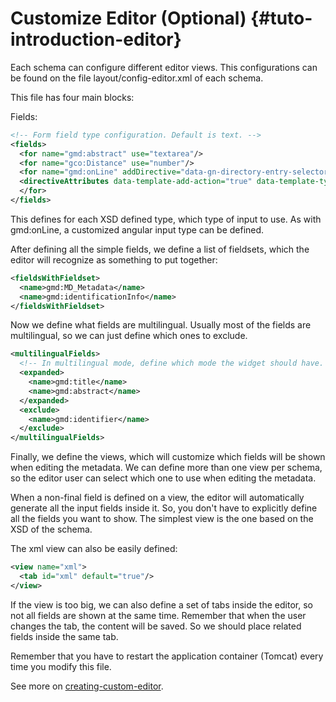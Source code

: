 # Customize Editor (Optional) {#tuto-introduction-editor}

Each schema can configure different editor views. This configurations can be found on the file layout/config-editor.xml of each schema.

This file has four main blocks:

Fields:

``` xml
<!-- Form field type configuration. Default is text. -->
<fields>
  <for name="gmd:abstract" use="textarea"/>
  <for name="gco:Distance" use="number"/>
  <for name="gmd:onLine" addDirective="data-gn-directory-entry-selector">
  <directiveAttributes data-template-add-action="true" data-template-type="onLine" data-filter='{"_root": "gmd:CI_OnlineResource"}'/>
  </for>
</fields>
```

This defines for each XSD defined type, which type of input to use. As with gmd:onLine, a customized angular input type can be defined.

After defining all the simple fields, we define a list of fieldsets, which the editor will recognize as something to put together:

``` xml
<fieldsWithFieldset>
  <name>gmd:MD_Metadata</name>
  <name>gmd:identificationInfo</name>
</fieldsWithFieldset>
```

Now we define what fields are multilingual. Usually most of the fields are multilingual, so we can just define which ones to exclude.

``` xml
<multilingualFields>
  <!-- In multilingual mode, define which mode the widget should have. If expanded, then one field per language is displayed. -->
  <expanded>
    <name>gmd:title</name>
    <name>gmd:abstract</name>
  </expanded>
  <exclude>
    <name>gmd:identifier</name>
  </exclude>
</multilingualFields>
```

Finally, we define the views, which will customize which fields will be shown when editing the metadata. We can define more than one view per schema, so the editor user can select which one to use when editing the metadata.

When a non-final field is defined on a view, the editor will automatically generate all the input fields inside it. So, you don't have to explicitly define all the fields you want to show. The simplest view is the one based on the XSD of the schema.

The xml view can also be easily defined:

``` xml
<view name="xml">
  <tab id="xml" default="true"/>
</view>
```

If the view is too big, we can also define a set of tabs inside the editor, so not all fields are shown at the same time. Remember that when the user changes the tab, the content will be saved. So we should place related fields inside the same tab.

Remember that you have to restart the application container (Tomcat) every time you modify this file.

See more on [creating-custom-editor](creating-custom-editor.md).
